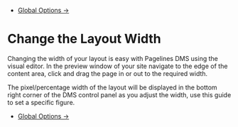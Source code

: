 <div class="row-fluid">
	<div class="span12">
		<ul class="pager">
  			<li class="pull-right"><a href="http://docs.pagelines.com/configure/global-options">Global Options &rarr;</a></li>
		</ul>
	</div>
</div>

# Change the Layout Width 

Changing the width of your layout is easy with Pagelines DMS using the visual editor. In the preview window of your site navigate to the edge of the content area, click and drag the page in or out to the required width.  

The pixel/percentage width of the layout will be displayed in the bottom right corner of the DMS control panel as you adjust the width, use this guide to set a specific figure.  


<div class="row-fluid">
	<div class="span12">
		<ul class="pager">
  			<li class="pull-right"><a href="http://docs.pagelines.com/configure/global-options">Global Options &rarr;</a></li>
		</ul>
	</div>
</div>